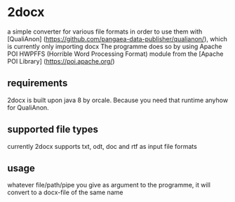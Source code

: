 # 2docx
a simple converter for various file formats in order to use them with [QualiAnon] (https://github.com/pangaea-data-publisher/qualianon/), which is currently only importing docx
The programme does so by using Apache POI HWPFFS (Horrible Word Processing Format) module from the [Apache POI Library] (https://poi.apache.org/)
## requirements
2docx is built upon java 8 by orcale. Because you need that runtime anyhow for QualiAnon.
## supported file types
currently 2docx supports txt, odt, doc and rtf as input file formats
## usage
whatever file/path/pipe you give as argument to the programme, it will convert to a docx-file of the same name
